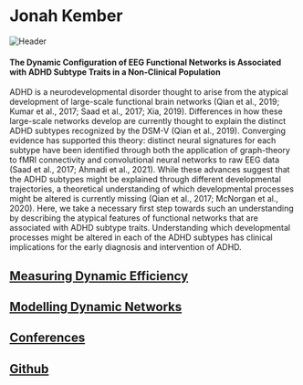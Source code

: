 # Jonah Kember

![Header](https://user-images.githubusercontent.com/81769550/114712923-9e83dc00-9cfe-11eb-9db5-2964bb153f37.PNG)

#### The Dynamic Configuration of EEG Functional Networks is Associated with ADHD Subtype Traits in a Non-Clinical Population 

ADHD is a neurodevelopmental disorder thought to arise from the atypical development of large-scale functional brain networks (Qian et al., 2019; Kumar et al., 2017; Saad et al., 2017; Xia, 2019). Differences in how these large-scale networks develop are currently thought to explain the distinct ADHD subtypes recognized by the DSM-V (Qian et al., 2019). Converging evidence has supported this theory: distinct neural signatures for each subtype have been identified through both the application of graph-theory to fMRI connectivity and convolutional neural networks to raw EEG data (Saad et al., 2017; Ahmadi et al., 2021). While these advances suggest that the ADHD subtypes might be explained through different developmental trajectories, a theoretical understanding of which developmental processes might be altered is currently missing (Qian et al., 2017; McNorgan et al., 2020). Here, we take a necessary first step towards such an understanding by describing the atypical features of functional networks that are associated with ADHD subtype traits. Understanding which developmental processes might be altered in each of the ADHD subtypes has clinical implications for the early diagnosis and intervention of ADHD.


## [Measuring Dynamic Efficiency](https://jonahkember.github.io/MA-Thesis/Dynamic_Efficiency)
## [Modelling Dynamic Networks](https://jonahkember.github.io/MA-Thesis/Modelling_Dynamic_Networks)
## [Conferences](https://jonahkember.github.io/MA-Thesis/Conferences)
## [Github](https://github.com/JonahKember/MA-Thesis)
